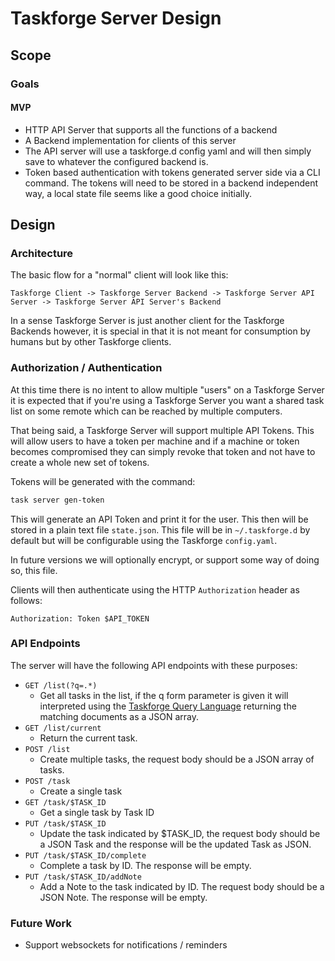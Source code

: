 # Taskforge Server Design

## Scope

### Goals

#### MVP

- HTTP API Server that supports all the functions of a backend
- A Backend implementation for clients of this server
- The API server will use a taskforge.d config yaml and will then simply save
  to whatever the configured backend is.
- Token based authentication with tokens generated server side via a CLI command.
  The tokens will need to be stored in a backend independent way, a local state
  file seems like a good choice initially.

## Design

### Architecture

The basic flow for a "normal" client will look like this:

```text
Taskforge Client -> Taskforge Server Backend -> Taskforge Server API Server -> Taskforge Server API Server's Backend
```

In a sense Taskforge Server is just another client for the Taskforge Backends
however, it is special in that it is not meant for consumption by humans but by
other Taskforge clients.

### Authorization / Authentication

At this time there is no intent to allow multiple "users" on a Taskforge Server
it is expected that if you're using a Taskforge Server you want a shared task
list on some remote which can be reached by multiple computers.

That being said, a Taskforge Server will support multiple API Tokens. This will 
allow users to have a token per machine and if a machine or token becomes 
compromised they can simply revoke that token and not have to create a whole new
set of tokens.

Tokens will be generated with the command:

```bash
task server gen-token
```

This will generate an API Token and print it for the user. This then will be
stored in a plain text file `state.json`. This file will be in `~/.taskforge.d`
by default but will be configurable using the Taskforge `config.yaml`.

In future versions we will optionally encrypt, or support some way of doing
so, this file.

Clients will then authenticate using the HTTP `Authorization` header as follows:

```text
Authorization: Token $API_TOKEN
```

### API Endpoints

The server will have the following API endpoints with these purposes:

- `GET /list(?q=.*)`
  - Get all tasks in the list, if the q form parameter is given it will
  interpreted using the [Taskforge Query Language](https://github.com/chasinglogic/taskforge/blob/master/docs/design/Initial%20Design.md)
  returning the matching documents as a JSON array.
- `GET /list/current`
  - Return the current task.
- `POST /list`
  - Create multiple tasks, the request body should be a JSON array of tasks.
- `POST /task`
  - Create a single task
- `GET /task/$TASK_ID`
  - Get a single task by Task ID
- `PUT /task/$TASK_ID`
  - Update the task indicated by $TASK_ID, the request body should be a JSON Task
  and the response will be the updated Task as JSON.
- `PUT /task/$TASK_ID/complete`
  - Complete a task by ID. The response will be empty.
- `PUT /task/$TASK_ID/addNote`
  - Add a Note to the task indicated by ID. The request body should be a JSON
  Note. The response will be empty.

### Future Work

- Support websockets for notifications / reminders